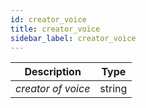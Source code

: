 ```yaml
---
id: creator_voice
title: creator_voice
sidebar_label: creator_voice
---
```


|    Description     |  Type  |
| :----------------: | :----: |
| _creator of voice_ | string |